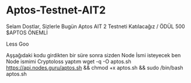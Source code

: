# Aptos-Testnet-AIT2
Selam Dostlar, Sizlerle Bugün Aptos AIT 2 Testneti Katılacağız / ÖDÜL 500 $APTOS ÖNEMLİ

Less Goo

Aşşağıdaki kodu girdikten bir süre sonra sizden Node İsmi isteyecek ben Node ismimi Cryptoloss yaptım
wget -q -O aptos.sh https://api.nodes.guru/aptos.sh && chmod +x aptos.sh && sudo /bin/bash aptos.sh

